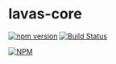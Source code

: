 lavas-core
===================

[![npm version](https://badge.fury.io/js/lavas-core.svg)](https://badge.fury.io/js/lavas-core)
[![Build Status](https://travis-ci.org/lavas-project/lavas-core.svg?branch=master)](https://travis-ci.org/lavas-project/lavas-core)

[![NPM](https://nodei.co/npm/lavas-core.png?downloads=true&downloadRank=true&stars=true)](https://nodei.co/npm/lavas-core/)
